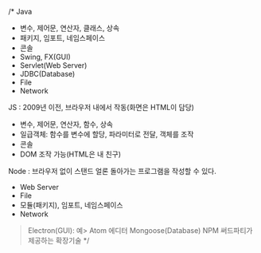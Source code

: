 /*
  Java
   - 변수, 제어문, 연산자, 클래스, 상속
   - 패키지, 임포트, 네임스페이스
   - 콘솔
   - Swing, FX(GUI)
   - Servlet(Web Server)
   - JDBC(Database)
   - File
   - Network

  JS : 2009년 이전, 브라우저 내에서 작동(화면은 HTML이 담당)
   - 변수, 제어문, 연산자, 함수, 상속
   - 일급객체: 함수를 변수에 할당, 파라미터로 전달, 객체를 조작
   - 콘솔
   - DOM 조작 가능(HTML은 내 친구)

  Node : 브라우저 없이 스탠드 얼론 돌아가는 프로그램을 작성할 수 있다.
   - Web Server
   - File
   - 모듈(패키지), 임포트, 네임스페이스
   - Network

   > Electron(GUI): 예> Atom 에디터
   > Mongoose(Database)
   > NPM 써드파티가 제공하는 확장기술
*/
